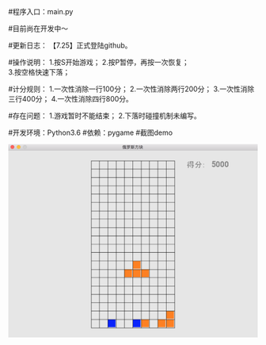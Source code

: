 #程序入口：main.py

#目前尚在开发中～

#更新日志：
【7.25】正式登陆github。

#操作说明：
1.按S开始游戏；
2.按P暂停，再按一次恢复；	
3.按空格快速下落；
	
#计分规则：
1.一次性消除一行100分；
2.一次性消除两行200分；
3.一次性消除三行400分；
4.一次性消除四行800分。

#存在问题：
1.游戏暂时不能结束；
2.下落时碰撞机制未编写。
	
#开发环境：Python3.6
#依赖：pygame
#截图demo

<img src="demo.png">
